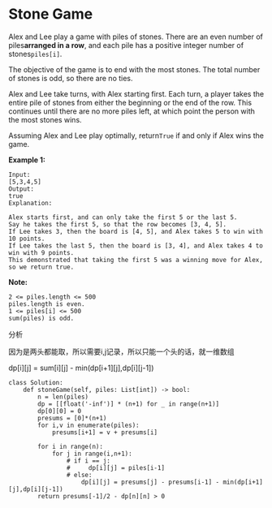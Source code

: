 # Stone Game

Alex and Lee play a game with piles of stones. There are an even number of piles**arranged in a row**, and each pile has a positive integer number of stones`piles[i]`.

The objective of the game is to end with the most stones. The total number of stones is odd, so there are no ties.

Alex and Lee take turns, with Alex starting first. Each turn, a player takes the entire pile of stones from either the beginning or the end of the row. This continues until there are no more piles left, at which point the person with the most stones wins.

Assuming Alex and Lee play optimally, return`True` if and only if Alex wins the game.

**Example 1:**

```text
Input: 
[5,3,4,5]
Output: 
true
Explanation: 

Alex starts first, and can only take the first 5 or the last 5.
Say he takes the first 5, so that the row becomes [3, 4, 5].
If Lee takes 3, then the board is [4, 5], and Alex takes 5 to win with 10 points.
If Lee takes the last 5, then the board is [3, 4], and Alex takes 4 to win with 9 points.
This demonstrated that taking the first 5 was a winning move for Alex, so we return true.
```

**Note:**

```text
2 <= piles.length <= 500
piles.length is even.
1 <= piles[i] <= 500
sum(piles) is odd.
```

分析

因为是两头都能取，所以需要i,j记录，所以只能一个头的话，就一维数组

dp\[i\]\[j\] = sum\[i\]\[j\] - min\(dp\[i+1\]\[j\],dp\[i\]\[j-1\]\)

```text
class Solution:
    def stoneGame(self, piles: List[int]) -> bool:
        n = len(piles)
        dp = [[float('-inf')] * (n+1) for _ in range(n+1)]
        dp[0][0] = 0
        presums = [0]*(n+1)
        for i,v in enumerate(piles):
            presums[i+1] = v + presums[i]

        for i in range(n):
            for j in range(i,n+1):
                # if i == j:
                #     dp[i][j] = piles[i-1]
                # else:
                    dp[i][j] = presums[j] - presums[i-1] - min(dp[i+1][j],dp[i][j-1])
        return presums[-1]/2 - dp[n][n] > 0
```


